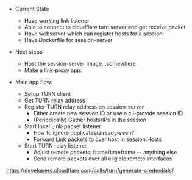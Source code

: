 - Current State
  - Have working link listener
  - Able to connect to cloudflare turn server and get receive packet
  - Have webserver which can register hosts for a session
  - Have Dockerfile for session-server

- Next steps
  - Host the session-server image...somewhere
  - Make a link-proxy app:

- Main app flow:
  - Setup TURN client
  - Get TURN relay address
  - Register TURN relay address on session-server
    - Either create new session ID or use a cli-provide session ID
    - (Periodically) Gather hosts/IPs in the session
  - Start local Link-packet listener
    - How to ignore duplicates/already-seen?
    - Forward Link packets to over host in session.Hosts
  - Start TURN relay listener
    - Adjust remote packets: frame/timeframe -- anything else
    - Send remote packets over all eligible remote interfaces


https://developers.cloudflare.com/calls/turn/generate-credentials/
